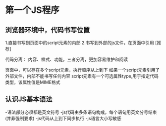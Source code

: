 # 第一个JS程序

## 浏览器环境中，代码书写位置

1.直接书写到页面中的script元素的内部
2.书写到外部的js文件，在页面中引用 [推荐]

代码分离： 内容、样式、功能，三者分离，更加容易维护和阅读

页面中，可以存在多个script元素，执行顺序从上到下
如果一个script元素引用了外部文件，内部不能书写任何内容
script元素有一个可选属性type,用于指定代码类型，该属性值是MIME格式

## 认识JS基本语法

-语法部分必须都是英文符号
-js代码由多条语句构成，每个语句用英文分号结束(并非强制要求)
-js代码从上到下同步执行
-js语言大小写敏感




